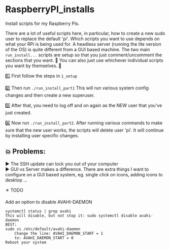 # RaspberryPI_installs
Install scripts for my Raspberry Pis.

There are a lot of useful scripts here, in particular, how to create a new sudo user to replace the default 'pi'.  Which scripts you want to use depends on what your RPi is being used for. A headless server (running the lite version of the OS) is quite different from a GUI based machine. The two main `run_install...` scripts are setup so that you just comment/uncomment the sections that you want.  🚨 You can also just use whichever individual scripts you want by themselves. 🚨

1️⃣ First follow the steps in `1_setup`

2️⃣ Then run `./run_install_part1`  This will run various system config changes and then create a new superuser.

3️⃣ After that, you need to log  off and on again as the NEW user that you've just created. 

4️⃣ Now run `./run_install_part2`. After running various commands to make sure that the new user works, the scripts will delete user 'pi'. It will continue by installing user specific changes.

## 💥 Problems: 

▶️ The SSH update can lock you out of your computer    
▶️ GUI vs Server makes a difference. There are extra things I want to configure on a GUI based system, eg. single click on icons, adding icons to desktop ...

✴️ TODO

Add an option to disable AVAHI-DAEMON

```
systemctl status | grep avahi
This will disable, but not stop it: sudo systemctl disable avahi-daemon
BEST:
sudo vi /etc/default/avahi-daemon
    Change the line: AVAHI_DAEMON_START = 1
    to: AVAHI_DAEMON_START = 0
Reboot your system
```
